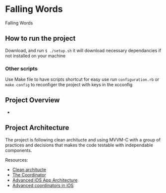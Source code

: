 # Falling Words
Falling Words

## How to run the project
Download, and run `$ ./setup.sh`
it will download necessary dependancies if not installed on your machine 

### Other scripts
Use Make file to have scripts shortcut for easy use
run `configuration.rb` or `make config` to reconfiger the project with keys in the xcconfig

## Project Overview

* 


## Project Architecture 
The project is following clean architucte and using MVVM-C with a group of practices and decisions that makes the code testable with independable components. 


Resources:
* [Clean architucte](https://blog.cleancoder.com/uncle-bob/2012/08/13/the-clean-architecture.html)
* [The Coordinator](https://khanlou.com/2015/01/the-coordinator/)
* [Advanced iOS App Architecture](https://store.raywenderlich.com/products/advanced-ios-app-architecture)
* [Advanced coordinators in iOS](https://www.hackingwithswift.com/articles/175/advanced-coordinator-pattern-tutorial-ios)
